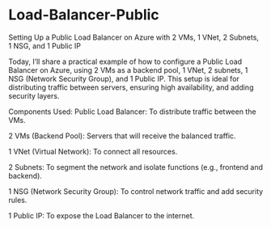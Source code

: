 # Load-Balancer-Public
Setting Up a Public Load Balancer on Azure with 2 VMs, 1 VNet, 2 Subnets, 1 NSG, and 1 Public IP

Today, I’ll share a practical example of how to configure a Public Load Balancer on Azure, using 2 VMs as a backend pool, 1 VNet, 2 subnets, 1 NSG (Network Security Group), and 1 Public IP. This setup is ideal for distributing traffic between servers, ensuring high availability, and adding security layers.

Components Used:
Public Load Balancer: To distribute traffic between the VMs.

2 VMs (Backend Pool): Servers that will receive the balanced traffic.

1 VNet (Virtual Network): To connect all resources.

2 Subnets: To segment the network and isolate functions (e.g., frontend and backend).

1 NSG (Network Security Group): To control network traffic and add security rules.

1 Public IP: To expose the Load Balancer to the internet.
